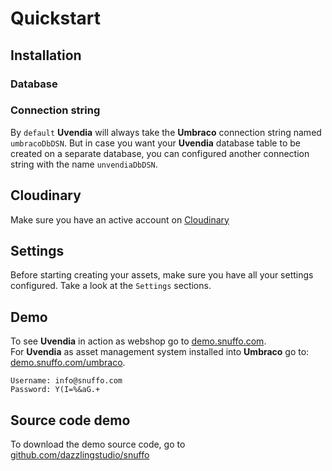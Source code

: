 # Quickstart
## Installation


### Database

### Connection string
By ``default`` **Uvendia** will always take the **Umbraco** connection string named ``umbracoDbDSN``. But in case you want your **Uvendia** database table to be created on a separate database, you can configured another connection string with the name ``unvendiaDbDSN``.

## Cloudinary
Make sure you have an active account on [Cloudinary](/settings/cloudinary.md)

## Settings
Before starting creating your assets, make sure you have all your settings configured. Take a look at the ``Settings`` sections.

## Demo
To see **Uvendia** in action as webshop go to [demo.snuffo.com](https://demo.snuffo.com). \
For **Uvendia** as asset management system installed into **Umbraco** go to: [demo.snuffo.com/umbraco](https://demo.snuffo.com/umbraco). 
```
Username: info@snuffo.com
Password: Y(I=%&aG.+
```

## Source code demo
To download the demo source code, go to [github.com/dazzlingstudio/snuffo](https://github.com/dazzlingstudio/snuffo)